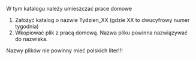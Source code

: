 W tym katalogu należy umieszczać prace domowe

1) Założyć katalog o nazwie Tydzien_XX (gdzie XX to dwucyfrowy numer tygodnia)
2) Wkopiować plik z pracą domową. Nazwa pliku powinna nazwiązywać do nazwiska.

Nazwy plików nie powinny mieć polskich liter!!!
